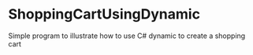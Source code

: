 # ShoppingCartUsingDynamic
 Simple program to illustrate how to use C# dynamic to create a shopping cart
